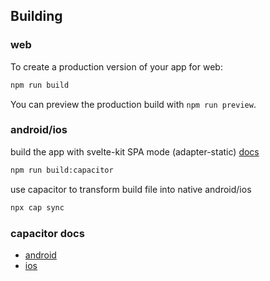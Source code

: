 ## Building

### web

To create a production version of your app for web:

```bash
npm run build
```

You can preview the production build with `npm run preview`.

### android/ios

build the app with svelte-kit SPA mode (adapter-static) [docs](https://kit.svelte.dev/docs/single-page-apps)

```bash
npm run build:capacitor
```

use capacitor to transform build file into native android/ios

```bash
npx cap sync
```

### capacitor docs

- [android](https://capacitorjs.com/docs/android)
- [ios](https://capacitorjs.com/docs/ios)
